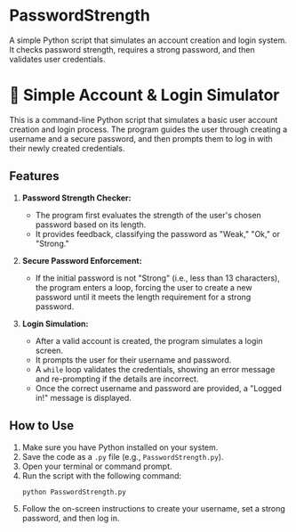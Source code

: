 # PasswordStrength
A simple Python script that simulates an account creation and login system. It checks password strength, requires a strong password, and then validates user credentials.

# 🔐 Simple Account & Login Simulator

This is a command-line Python script that simulates a basic user account creation and login process. The program guides the user through creating a username and a secure password, and then prompts them to log in with their newly created credentials.

## Features

1.  **Password Strength Checker:**
    * The program first evaluates the strength of the user's chosen password based on its length.
    * It provides feedback, classifying the password as "Weak," "Ok," or "Strong."

2.  **Secure Password Enforcement:**
    * If the initial password is not "Strong" (i.e., less than 13 characters), the program enters a loop, forcing the user to create a new password until it meets the length requirement for a strong password.

3.  **Login Simulation:**
    * After a valid account is created, the program simulates a login screen.
    * It prompts the user for their username and password.
    * A `while` loop validates the credentials, showing an error message and re-prompting if the details are incorrect.
    * Once the correct username and password are provided, a "Logged in!" message is displayed.

## How to Use

1.  Make sure you have Python installed on your system.
2.  Save the code as a `.py` file (e.g., `PasswordStrength.py`).
3.  Open your terminal or command prompt.
4.  Run the script with the following command:
    ```sh
    python PasswordStrength.py
    ```
5.  Follow the on-screen instructions to create your username, set a strong password, and then log in.
